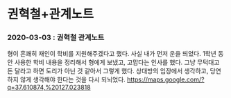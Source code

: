 # 권혁철+관계노트
### 2020-03-03 : 권혁철 관계노트

형이 흔쾌히 재인이 학비를 지원해주겠다고 했다.
사실 내가 먼저 운을 띄었다.
1학년 동안 사용한 학비 내용을 정리해서 형에게 보냈고, 고맙다는 인사를 했다.
그냥 무턱대고 돈 달라고 하면 도리가 아닌 것 같아서 그렇게 했다.
상대방의 입장에서 생각하고, 당연하지 않게 생각해야 한다는 것을 다시 되뇌었다.
https://maps.google.com/?q=37.610874,%20127.023818


